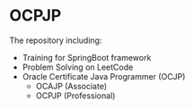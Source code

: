 # OCPJP

The repository including: 
- Training for SpringBoot framework
- Problem Solving on LeetCode
- Oracle Certificate Java Programmer (OCJP)
    - OCAJP (Associate)
    - OCPJP (Professional)